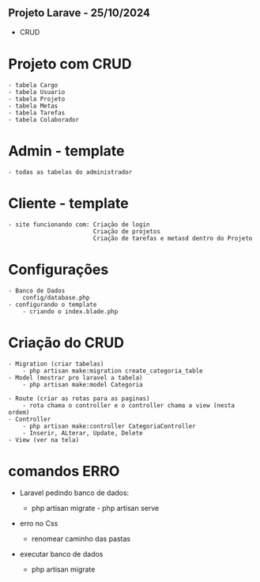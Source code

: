 ## Projeto Larave - 25/10/2024

- CRUD

# Projeto com CRUD 
    - tabela Cargo
    - tabela Usuario
    - tabela Projeto
    - tabela Metas
    - tabela Tarefas
    - tabela Colaborador
# Admin - template
    - todas as tabelas do administrador 
# Cliente - template 
    - site funcionando com: Criação de login 
                            Criação de projetos 
                            Criação de tarefas e metasd dentro do Projeto

# Configurações 
    - Banco de Dados
        config/database.php
    - configurando o template 
        - criando o index.blade.php

# Criação do CRUD
    - Migration (criar tabelas)
        - php artisan make:migration create_categoria_table
    - Model (mostrar pro laravel a tabela)
        - php artisan make:model Categoria

    - Route (criar as rotas para as paginas)
        - rota chama o controller e o controller chama a view (nesta ordem)
    - Controller
        - php artisan make:controller CategoriaController
        - Inserir, ALterar, Update, Delete
    - View (ver na tela)


# comandos ERRO
- Laravel pedindo banco de dados:
    - php artisan migrate - php artisan serve 

- erro no Css 
    - renomear caminho das pastas

- executar banco de dados 
    - php artisan migrate 
